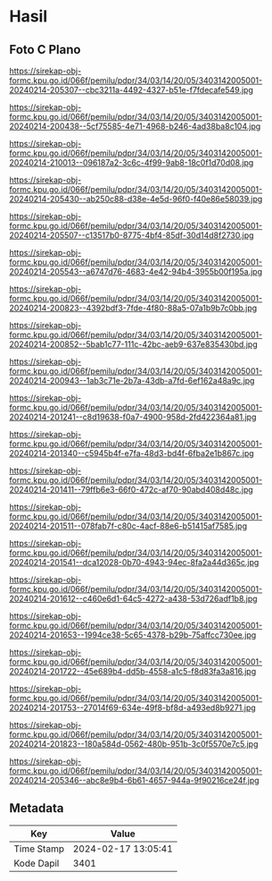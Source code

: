 # Hasil

## Foto C Plano

https://sirekap-obj-formc.kpu.go.id/066f/pemilu/pdpr/34/03/14/20/05/3403142005001-20240214-205307--cbc3211a-4492-4327-b51e-f7fdecafe549.jpg

https://sirekap-obj-formc.kpu.go.id/066f/pemilu/pdpr/34/03/14/20/05/3403142005001-20240214-200438--5cf75585-4e71-4968-b246-4ad38ba8c104.jpg

https://sirekap-obj-formc.kpu.go.id/066f/pemilu/pdpr/34/03/14/20/05/3403142005001-20240214-210013--096187a2-3c6c-4f99-9ab8-18c0f1d70d08.jpg

https://sirekap-obj-formc.kpu.go.id/066f/pemilu/pdpr/34/03/14/20/05/3403142005001-20240214-205430--ab250c88-d38e-4e5d-96f0-f40e86e58039.jpg

https://sirekap-obj-formc.kpu.go.id/066f/pemilu/pdpr/34/03/14/20/05/3403142005001-20240214-205507--c13517b0-8775-4bf4-85df-30d14d8f2730.jpg

https://sirekap-obj-formc.kpu.go.id/066f/pemilu/pdpr/34/03/14/20/05/3403142005001-20240214-205543--a6747d76-4683-4e42-94b4-3955b00f195a.jpg

https://sirekap-obj-formc.kpu.go.id/066f/pemilu/pdpr/34/03/14/20/05/3403142005001-20240214-200823--4392bdf3-7fde-4f80-88a5-07a1b9b7c0bb.jpg

https://sirekap-obj-formc.kpu.go.id/066f/pemilu/pdpr/34/03/14/20/05/3403142005001-20240214-200852--5bab1c77-111c-42bc-aeb9-637e835430bd.jpg

https://sirekap-obj-formc.kpu.go.id/066f/pemilu/pdpr/34/03/14/20/05/3403142005001-20240214-200943--1ab3c71e-2b7a-43db-a7fd-6ef162a48a9c.jpg

https://sirekap-obj-formc.kpu.go.id/066f/pemilu/pdpr/34/03/14/20/05/3403142005001-20240214-201241--c8d19638-f0a7-4900-958d-2fd422364a81.jpg

https://sirekap-obj-formc.kpu.go.id/066f/pemilu/pdpr/34/03/14/20/05/3403142005001-20240214-201340--c5945b4f-e7fa-48d3-bd4f-6fba2e1b867c.jpg

https://sirekap-obj-formc.kpu.go.id/066f/pemilu/pdpr/34/03/14/20/05/3403142005001-20240214-201411--79ffb6e3-66f0-472c-af70-90abd408d48c.jpg

https://sirekap-obj-formc.kpu.go.id/066f/pemilu/pdpr/34/03/14/20/05/3403142005001-20240214-201511--078fab7f-c80c-4acf-88e6-b51415af7585.jpg

https://sirekap-obj-formc.kpu.go.id/066f/pemilu/pdpr/34/03/14/20/05/3403142005001-20240214-201541--dca12028-0b70-4943-94ec-8fa2a44d365c.jpg

https://sirekap-obj-formc.kpu.go.id/066f/pemilu/pdpr/34/03/14/20/05/3403142005001-20240214-201612--c460e6d1-64c5-4272-a438-53d726adf1b8.jpg

https://sirekap-obj-formc.kpu.go.id/066f/pemilu/pdpr/34/03/14/20/05/3403142005001-20240214-201653--1994ce38-5c65-4378-b29b-75affcc730ee.jpg

https://sirekap-obj-formc.kpu.go.id/066f/pemilu/pdpr/34/03/14/20/05/3403142005001-20240214-201722--45e689b4-dd5b-4558-a1c5-f8d83fa3a816.jpg

https://sirekap-obj-formc.kpu.go.id/066f/pemilu/pdpr/34/03/14/20/05/3403142005001-20240214-201753--27014f69-634e-49f8-bf8d-a493ed8b9271.jpg

https://sirekap-obj-formc.kpu.go.id/066f/pemilu/pdpr/34/03/14/20/05/3403142005001-20240214-201823--180a584d-0562-480b-951b-3c0f5570e7c5.jpg

https://sirekap-obj-formc.kpu.go.id/066f/pemilu/pdpr/34/03/14/20/05/3403142005001-20240214-205346--abc8e9b4-6b61-4657-944a-9f90216ce24f.jpg


## Metadata

| Key        | Value               |
| ---------- | ------------------- |
| Time Stamp | 2024-02-17 13:05:41 |
| Kode Dapil | 3401                |



